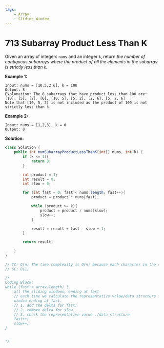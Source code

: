 ```yaml
---
tags:
    - Array
    - Sliding Window
---
```


# 713 Subarray Product Less Than K

Given an array of integers `nums` and an integer `k`, return *the number of contiguous subarrays where the product of all the elements in the subarray is strictly less than* `k`.

 

**Example 1:**

```
Input: nums = [10,5,2,6], k = 100
Output: 8
Explanation: The 8 subarrays that have product less than 100 are:
[10], [5], [2], [6], [10, 5], [5, 2], [2, 6], [5, 2, 6]
Note that [10, 5, 2] is not included as the product of 100 is not strictly less than k.
```

**Example 2:**

```
Input: nums = [1,2,3], k = 0
Output: 0
```



**Solution:**

```java
class Solution {
    public int numSubarrayProductLessThanK(int[] nums, int k) {
        if (k <= 1){
            return 0;
        }

        int product = 1;
        int result = 0;
        int slow = 0;

        for (int fast = 0; fast < nums.length; fast++){
            product = product * nums[fast];

            while (product >= k){
                product = product / nums[slow];
                slow++;
            }

            result = result + fast - slow + 1;
        }

        return result;
        
    }
}

// TC: O(n) The time complexity is O(n) because each character in the string is visited at most twice.
// SC: O(1)

/*
Coding Block:
while (fast < array.length) {
	all the sliding windows, ending at fast
	// each time we calculate the representative value/data structure for the sliding
	window ending at fast.
	// 1. add the delta for fast;
	// 2. remove delta for slow
	// 3. check the representative value ./data structure
	fast++;
	slow++;
}


*/
```

